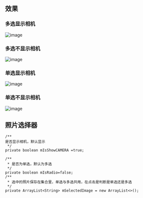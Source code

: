 
## 效果
### 多选显示相机

![image](https://github.com/ln0491/PhotoView/edit/master/muchooseshowcamra.gif)

### 多选不显示相机
![image](https://github.com/ln0491/PhotoView/edit/master/muchoosenoshowcamra.gif)

### 单选显示相机

![image](https://github.com/ln0491/PhotoView/edit/master/siglenoshowcamra.gif)

### 单选不显示相机

![image](https://github.com/ln0491/PhotoView/edit/master/sigleshowcamra.gif)





## 照片选择器

    /**
    是否显示相机，默认显示
     */
    private boolean mIsShowCAMERA =true;

    /**
     * 是否为单选，默认为多选
     */
    private boolean mIsRadio=false;
    /**
     * 选中的照片保存在集合里，单选与多选共用，在点击是判断是单选还是多选
     */
    private ArrayList<String> mSelectedImage = new ArrayList<>();
    
